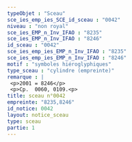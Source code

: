 ```yaml
---
typeObjet : "Sceau"
sce_ies_emp_ies_SCE_id_sceau : "0042"
niveau : "non royal"
sce_ies_EMP_n_Inv_IFAO : "8235"
sce_ies_EMP_n_Inv_IFAO : "8246"
id_sceau : "0042"
sce_ies_emp_ies_EMP_n_Inv_IFAO : "8235"
sce_ies_emp_ies_EMP_n_Inv_IFAO : "8246"
motif : "symboles hiéroglyphiques"
type_sceau : "cylindre (empreinte)"
remarque : |
 <p>2001 = 8246</p>
 <p>Cp.  0060, 0109.<p>
title: sceau n°0042
empreinte: "8235,8246"
id_notice: 0042
layout: notice_sceau
type: sceau
partie: 1
---
```

